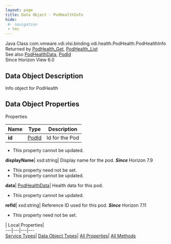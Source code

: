 ```yaml
---
layout: page
title: Data Object - PodHealthInfo
hide:
 #- navigation
 - toc
---
```






Java Class
    com.vmware.vdi.vlsi.binding.vdi.health.PodHealth.PodHealthInfo  
Returned by
     [PodHealth_Get](vdi.health.PodHealth.md#get), [PodHealth_List](vdi.health.PodHealth.md#list)  
See also
     [PodHealthData](vdi.health.PodHealth.PodHealthData.md), [PodId](vdi.entity.PodId.md)  
Since 
    Horizon View 6.0

## Data Object Description 

Info object for PodHealth 

## Data Object Properties

Properties

Name |  Type |  Description   
---|---|---  
**id**| [PodId](vdi.entity.PodId.md)|  Id for the Pod   


* This property cannot be updated.

  
**displayName**|  xsd:string|  Display name for the pod.  **_Since_** Horizon 7.9  


* This property need not be set.
* This property cannot be updated.

  
**data**| [PodHealthData](vdi.health.PodHealth.PodHealthData.md)|  Health data for this pod.   


* This property cannot be updated.

  
**refId**|  xsd:string|  Reference ID used for this pod.  **_Since_** Horizon 7.11  


* This property need not be set.

  
  
  
 | Local Properties|   
---|---|---|---  
[Service Types](index-mo_types.md)| [Data Object Types](index-do_types.md)| [All Properties](index-properties.md)| [All Methods](index-methods.md)  
  
  

